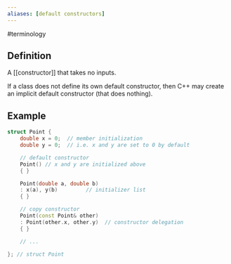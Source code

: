 ```yaml
---
aliases: [default constructors]
---
```


#terminology

## Definition
A [[constructor]] that takes no inputs.

If a class does not define its own default constructor, then C++ may create an implicit default constructor (that does nothing).

## Example
```cpp
struct Point {
    double x = 0;  // member initialization
    double y = 0;  // i.e. x and y are set to 0 by default

    // default constructor
    Point() // x and y are initialized above
    { }

    Point(double a, double b)
    : x(a), y(b)         // initializer list
    { }

    // copy constructor
    Point(const Point& other)
    : Point(other.x, other.y)  // constructor delegation
    { }

    // ...

}; // struct Point